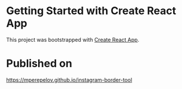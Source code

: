 # Getting Started with Create React App

This project was bootstrapped with [Create React App](https://github.com/facebook/create-react-app).

# Published on
https://mperepelov.github.io/instagram-border-tool
